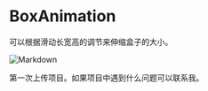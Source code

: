 # BoxAnimation
可以根据滑动长宽高的调节来伸缩盒子的大小。

![Markdown](http://i1.bvimg.com/627151/56ea2e3f2401aca0.gif)

第一次上传项目。如果项目中遇到什么问题可以联系我。

